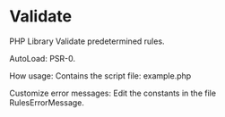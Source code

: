 Validate
========

PHP Library Validate predetermined rules.

AutoLoad: PSR-0.

How usage: Contains the script file: example.php

Customize error messages: Edit the constants in the file RulesErrorMessage. 
